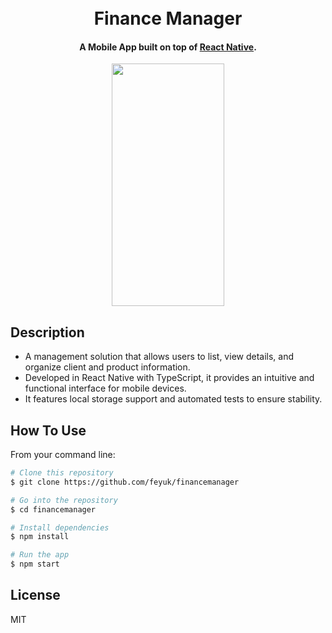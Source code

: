 <h1 align="center">
  <br>
  Finance Manager
</h1>

<h4 align="center">A  Mobile App built on top of <a href="https://reactnative.dev/" target="_blank">React Native</a>.</h4>

<p align="center">
  <img src="https://res.cloudinary.com/institutotrader/image/upload/v1732711614/0.%20Fernando.com/versao-gif-Compressed.gif" width="180" height="388" />
</p>

## Description

- A management solution that allows users to list, view details, and organize client and product information.
- Developed in React Native with TypeScript, it provides an intuitive and functional interface for mobile devices. 
- It features local storage support and automated tests to ensure stability.

## How To Use

From your command line:
```bash
# Clone this repository
$ git clone https://github.com/feyuk/financemanager

# Go into the repository
$ cd financemanager

# Install dependencies
$ npm install

# Run the app
$ npm start
```
## License

MIT



